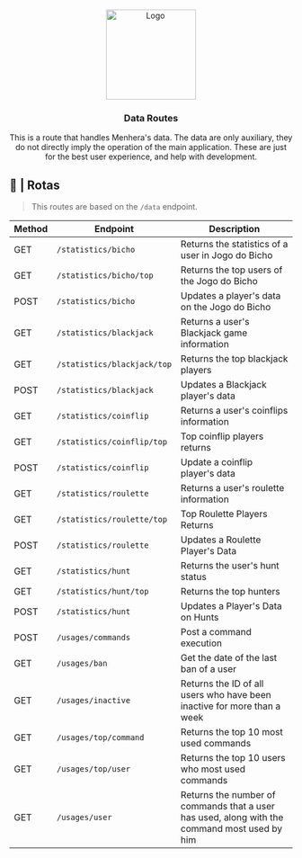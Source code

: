<br />
<p align="center">
  <a href="https://github.com/ySnoopyDogy/Menhera-Tools">
    <img src="https://i.imgur.com/jjgBki0.png" alt="Logo" width="160" height="160">
  </a>

  <h3 align="center"> Data Routes </h3>

  <p align="center">
    This is a route that handles Menhera's data. The data are only auxiliary, they do not directly imply the operation of the main application. These are just for the best user experience, and help with development.
    <br />
  </p>
</p>

## 🔀 | Rotas

> This routes are based on the `/data` endpoint.

| Method | Endpoint                         | Description                                                                                  |
| ------ | -------------------------------- | -------------------------------------------------------------------------------------------- |
| GET    | `/statistics/bicho`              | Returns the statistics of a user in Jogo do Bicho                                            |
| GET    | `/statistics/bicho/top`          | Returns the top users of the Jogo do Bicho                                                   |
| POST   | `/statistics/bicho`              | Updates a player's data on the Jogo do Bicho                                                 |
| GET    | `/statistics/blackjack`          | Returns a user's Blackjack game information                                                  |
| GET    | `/statistics/blackjack/top`      | Returns the top blackjack players                                                            |
| POST   | `/statistics/blackjack`          | Updates a Blackjack player's data                                                            |
| GET    | `/statistics/coinflip`           | Returns a user's coinflips information                                                       |
| GET    | `/statistics/coinflip/top`       | Top coinflip players returns                                                                 |
| POST   | `/statistics/coinflip`           | Update a coinflip player's data                                                              |
| GET    | `/statistics/roulette`           | Returns a user's roulette information                                                        |
| GET    | `/statistics/roulette/top`       | Top Roulette Players Returns                                                                 |
| POST   | `/statistics/roulette`           | Updates a Roulette Player's Data                                                             |
| GET    | `/statistics/hunt`               | Returns the user's hunt status                                                               |
| GET    | `/statistics/hunt/top`           | Returns the top hunters                                                                      |
| POST   | `/statistics/hunt`               | Updates a Player's Data on Hunts                                                             |
| POST   | `/usages/commands`               | Post a command execution                                                                     |
| GET    | `/usages/ban`                    | Get the date of the last ban of a user                                                       |
| GET    | `/usages/inactive`               | Returns the ID of all users who have been inactive for more than a week                      |
| GET    | `/usages/top/command`            | Returns the top 10 most used commands                                                        |
| GET    | `/usages/top/user`               | Returns the top 10 users who most used commands                                              |
| GET    | `/usages/user`                   | Returns the number of commands that a user has used, along with the command most used by him |
